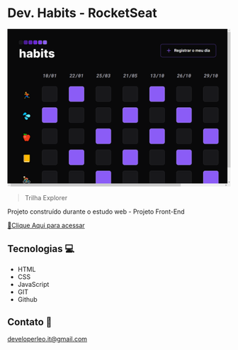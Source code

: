 # Dev. Habits - RocketSeat

![preview](./.github/preview.png)

>Trilha Explorer

Projeto construído durante o estudo web - Projeto Front-End

[🔗Clique Aqui para acessar](https://developerleomoraes.github.io/Front-End/Projects/habits_project_explorer/)

## Tecnologias 💻

- HTML
- CSS
- JavaScript
- GIT
- Github

## Contato 📩

developerleo.it@gmail.com
